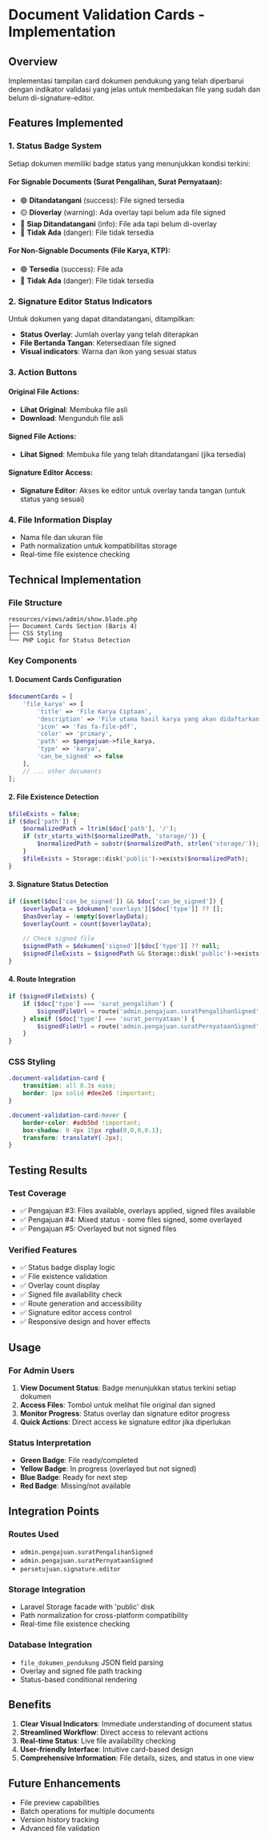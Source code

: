 # Document Validation Cards - Implementation

## Overview
Implementasi tampilan card dokumen pendukung yang telah diperbarui dengan indikator validasi yang jelas untuk membedakan file yang sudah dan belum di-signature-editor.

## Features Implemented

### 1. **Status Badge System**
Setiap dokumen memiliki badge status yang menunjukkan kondisi terkini:

#### For Signable Documents (Surat Pengalihan, Surat Pernyataan):
- 🟢 **Ditandatangani** (success): File signed tersedia
- 🟡 **Dioverlay** (warning): Ada overlay tapi belum ada file signed  
- 🔵 **Siap Ditandatangani** (info): File ada tapi belum di-overlay
- 🔴 **Tidak Ada** (danger): File tidak tersedia

#### For Non-Signable Documents (File Karya, KTP):
- 🟢 **Tersedia** (success): File ada
- 🔴 **Tidak Ada** (danger): File tidak tersedia

### 2. **Signature Editor Status Indicators**
Untuk dokumen yang dapat ditandatangani, ditampilkan:
- **Status Overlay**: Jumlah overlay yang telah diterapkan
- **File Bertanda Tangan**: Ketersediaan file signed
- **Visual indicators**: Warna dan ikon yang sesuai status

### 3. **Action Buttons**
#### Original File Actions:
- **Lihat Original**: Membuka file asli
- **Download**: Mengunduh file asli

#### Signed File Actions:
- **Lihat Signed**: Membuka file yang telah ditandatangani (jika tersedia)

#### Signature Editor Access:
- **Signature Editor**: Akses ke editor untuk overlay tanda tangan (untuk status yang sesuai)

### 4. **File Information Display**
- Nama file dan ukuran file
- Path normalization untuk kompatibilitas storage
- Real-time file existence checking

## Technical Implementation

### File Structure
```
resources/views/admin/show.blade.php
├── Document Cards Section (Baris 4)
├── CSS Styling
└── PHP Logic for Status Detection
```

### Key Components

#### 1. Document Cards Configuration
```php
$documentCards = [
    'file_karya' => [
        'title' => 'File Karya Ciptaan',
        'description' => 'File utama hasil karya yang akan didaftarkan HKI',
        'icon' => 'fas fa-file-pdf',
        'color' => 'primary',
        'path' => $pengajuan->file_karya,
        'type' => 'karya',
        'can_be_signed' => false
    ],
    // ... other documents
];
```

#### 2. File Existence Detection
```php
$fileExists = false;
if ($doc['path']) {
    $normalizedPath = ltrim($doc['path'], '/');
    if (str_starts_with($normalizedPath, 'storage/')) {
        $normalizedPath = substr($normalizedPath, strlen('storage/'));
    }
    $fileExists = Storage::disk('public')->exists($normalizedPath);
}
```

#### 3. Signature Status Detection
```php
if (isset($doc['can_be_signed']) && $doc['can_be_signed']) {
    $overlayData = $dokumen['overlays'][$doc['type']] ?? [];
    $hasOverlay = !empty($overlayData);
    $overlayCount = count($overlayData);
    
    // Check signed file
    $signedPath = $dokumen['signed'][$doc['type']] ?? null;
    $signedFileExists = $signedPath && Storage::disk('public')->exists($signedPath);
}
```

#### 4. Route Integration
```php
if ($signedFileExists) {
    if ($doc['type'] === 'surat_pengalihan') {
        $signedFileUrl = route('admin.pengajuan.suratPengalihanSigned', $pengajuan->id);
    } elseif ($doc['type'] === 'surat_pernyataan') {
        $signedFileUrl = route('admin.pengajuan.suratPernyataanSigned', $pengajuan->id);
    }
}
```

### CSS Styling
```css
.document-validation-card {
    transition: all 0.3s ease;
    border: 1px solid #dee2e6 !important;
}

.document-validation-card:hover {
    border-color: #adb5bd !important;
    box-shadow: 0 4px 15px rgba(0,0,0,0.1);
    transform: translateY(-2px);
}
```

## Testing Results

### Test Coverage
- ✅ Pengajuan #3: Files available, overlays applied, signed files available
- ✅ Pengajuan #4: Mixed status - some files signed, some overlayed
- ✅ Pengajuan #5: Overlayed but not signed files

### Verified Features
- ✅ Status badge display logic
- ✅ File existence validation
- ✅ Overlay count display
- ✅ Signed file availability check
- ✅ Route generation and accessibility
- ✅ Signature editor access control
- ✅ Responsive design and hover effects

## Usage

### For Admin Users
1. **View Document Status**: Badge menunjukkan status terkini setiap dokumen
2. **Access Files**: Tombol untuk melihat file original dan signed
3. **Monitor Progress**: Status overlay dan signature editor progress
4. **Quick Actions**: Direct access ke signature editor jika diperlukan

### Status Interpretation
- **Green Badge**: File ready/completed
- **Yellow Badge**: In progress (overlayed but not signed)
- **Blue Badge**: Ready for next step
- **Red Badge**: Missing/not available

## Integration Points

### Routes Used
- `admin.pengajuan.suratPengalihanSigned`
- `admin.pengajuan.suratPernyataanSigned` 
- `persetujuan.signature.editor`

### Storage Integration
- Laravel Storage facade with 'public' disk
- Path normalization for cross-platform compatibility
- Real-time file existence checking

### Database Integration
- `file_dokumen_pendukung` JSON field parsing
- Overlay and signed file path tracking
- Status-based conditional rendering

## Benefits

1. **Clear Visual Indicators**: Immediate understanding of document status
2. **Streamlined Workflow**: Direct access to relevant actions
3. **Real-time Status**: Live file availability checking
4. **User-friendly Interface**: Intuitive card-based design
5. **Comprehensive Information**: File details, sizes, and status in one view

## Future Enhancements
- File preview capabilities
- Batch operations for multiple documents
- Version history tracking
- Advanced file validation 